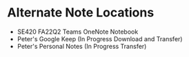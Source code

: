 
# Alternate Note Locations

- SE420 FA22Q2 Teams OneNote Notebook
- Peter's Google Keep (In Progress Download and Transfer)
- Peter's Personal Notes (In Progress Transfer)

